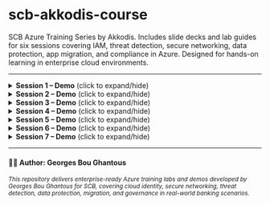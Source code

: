 # scb-akkodis-course
SCB Azure Training Series by Akkodis. Includes slide decks and lab guides for six sessions covering IAM, threat detection, secure networking, data protection, app migration, and compliance in Azure. Designed for hands-on learning in enterprise cloud environments.

---
<details>
<summary><strong>Session 1 – Demo</strong> (click to expand/hide)</summary>

### 🧪 [Enforce Required Tags with Azure Policy, Bicep & GitHub Actions](session1/session1-enforce-tags.md)
- **Objective:** Require an `owner` tag on every Azure resource using Azure Policy as code, Bicep for assignment, and GitHub Actions for deployment.
- **Topics:** Policy as code, Bicep, OIDC, GitHub Actions, tag governance.

### 🧪 [Restrict VM SKUs with Azure Policy](session1/session1-allowed-vms.md)
- **Objective:** Restrict allowed VM SKUs in a subscription using Azure Policy.
- **Topics:** Policy definition, assignment, compliance validation.

### 🧪 [Entra RBAC & MFA Enforcement](session1/session1-entra-rbac-mfa.md)
- **Objective:** Configure Entra ID (Azure AD) RBAC and enforce MFA for privileged roles.
- **Topics:** Entra ID, RBAC, MFA, role assignment, security best practices.

</details>

<details>
<summary><strong>Session 2 – Demo</strong> (click to expand/hide)</summary>

### 🧪 [Sentinel Lab – Key Vault Detection](session2/session2_demo.md)
- **Objective:** Detect and respond to suspicious access patterns in Azure Key Vault using Microsoft Sentinel and Logic Apps.
- **Topics:** Sentinel analytics, KQL, Logic Apps, incident response, Key Vault monitoring.

</details>

<details>
<summary><strong>Session 3 – Demo</strong> (click to expand/hide)</summary>

### 🧪 [Secure Logging Architecture with Private Endpoint](session3/session3-secure-logging.md)
- **Objective:** Deploy a secure logging architecture using ARM/Bicep, private endpoints, and private DNS.
- **Topics:** Storage security, private networking, DNS, ARM/Bicep automation.

### 🧪 [NSG Flow Logs – Monitor and Block Intra-VNet Traffic](session3/session3_nsg-flow-logs.md)
- **Objective:** Monitor and block intra-VNet traffic using NSGs and Flow Logs.
- **Topics:** NSG rules, Network Watcher, flow log analysis, segmentation.

</details>

<details>
<summary><strong>Session 4 – Demo</strong> (click to expand/hide)</summary>

### 🧪 [Immutable Storage for Audit Compliance](session4/session4-demo.md)
- **Objective:** Configure immutable blob storage with protected append writes and legal hold using CLI and Portal.
- **Topics:** Storage immutability, WORM, compliance, legal hold, CLI automation.

</details>

<details>
<summary><strong>Session 5 – Demo</strong> (click to expand/hide)</summary>

### 🛠️ [Azure DMS Migration Demo – Azure SQL ➞ Azure SQL](session5/session5-demo.md)
- **Objective:** Perform an online migration from Azure SQL Server to Azure SQL Server using Azure Database Migration Service (DMS).
- **Topics:** Database migration, DMS, automation, validation, SQL.

</details>

<details>
<summary><strong>Session 6 – Demo</strong> (click to expand/hide)</summary>

### 🧪 [Azure Policy & Blueprints for Enterprise Governance](session6/session6-demo.md)
- **Objective:** Automate and enforce cloud governance with Azure Policy and Blueprints.
- **Topics:** Policy definitions, initiatives, blueprints, compliance, RBAC, ARM/Bicep.

</details>

<details>
<summary><strong>Session 7 – Demo</strong> (click to expand/hide)</summary>

### 🧰 Common Environment Setup & Cleanup
- **Script:** [`session7/env.sh`](session7/env.sh)

### 🧪 [Lift & Shift Migration Lab](session7/liftshift/lift-and-shift.md)
- **Objective:** Simulate a lift-and-shift (rehost) migration by capturing a Linux VM, creating a snapshot and managed disk, and deploying a new VM from that disk to represent the migrated workload.
- **Topics:** Snapshot-based migration, managed disks, disk cloning, VM deployment, SSH/password validation.

### 🧪 [Azure to Azure Migration Lab (ASR)](session7/azure-to-azure/asr-cross-region.md)
- **Objective:** Simulate an on-premises to Azure migration using Azure Site Recovery (ASR) with a cross-region Recovery Services Vault, including test and planned failover.
- **Topics:** ASR cross-region DR, Recovery Services Vault, portal-based replication, test failover, planned failover (cutover), SSH validation, cleanup.

### 🧪 [AWS to Azure Migration Lab (Simulated VHD Import)](session7/aws_azure/aws-to-azure.md)
- **Objective:** Demonstrate a basic migration scenario from AWS to Azure by simulating VHD import and VM deployment.
- **Topics:** VHD export/import, managed disk creation, VM deployment from VHD, validation, cleanup.

</details>

---

#### 🧑‍🏫 Author: Georges Bou Ghantous
<sub><i>This repository delivers enterprise-ready Azure training labs and demos developed by Georges Bou Ghantous for SCB, covering cloud identity, secure networking, threat detection, data protection, migration, and governance in real-world banking scenarios.</i></sub>
